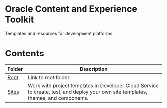 # Oracle Content and Experience Toolkit

Templates and resources for development platforms.

# Contents
| Folder  | Description |
| ------------- | ------------- |
|  [Root](/../../) | Link to root folder|
|  [Sites](Sites/) | Work with project templates in Developer Cloud Service to create, test, and deploy your own site templates, themes, and components.|




